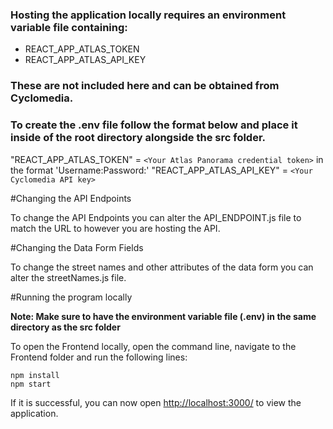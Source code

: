 ### Hosting the application locally requires an environment variable file containing:

- REACT_APP_ATLAS_TOKEN
- REACT_APP_ATLAS_API_KEY

### These are not included here and can be obtained from Cyclomedia.

### To create the .env file follow the format below and place it inside of the root directory alongside the src folder. 

"REACT_APP_ATLAS_TOKEN" =  `<Your Atlas Panorama credential token>` in the format 'Username:Password:'
"REACT_APP_ATLAS_API_KEY" = `<Your Cyclomedia API key> `

#Changing the API Endpoints 

To change the API Endpoints you can alter the API_ENDPOINT.js file to match the URL to however you are hosting the API.  

#Changing the Data Form Fields 

To change the street names and other attributes of the data form you can alter the streetNames.js file.

#Running the program locally 

**Note: Make sure to have the environment variable file (.env) in the same directory as the src folder**

To open the Frontend locally, open the command line, navigate to the Frontend folder and run the following lines:

```
npm install
npm start
```

If it is successful, you can now open [http://localhost:3000/](http://localhost:3000/) to view the application. 


